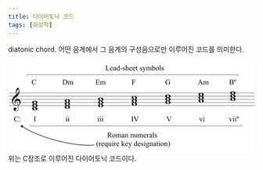 ```yaml
---
title: 다이어토닉 코드
tags: [화성학]
---
```



diatonic chord. 어떤 음계에서 그 음계의 구성음으로만 이루어진 코드를 의미한다.

![](assets/diatonic-chords.svg)
위는 C장조로 이루어진 다이어토닉 코드이다. 